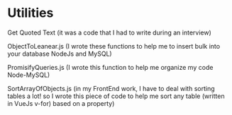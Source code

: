 # Utilities


Get Quoted Text (it was a code that I had to write during an interview)

ObjectToLeanear.js (I wrote these functions to help me to insert bulk into your database NodeJs and MySQL)

PromisifyQueries.js (I wrote this function to help me organize my code Node-MySQL)

SortArrayOfObjects.js (in my FrontEnd work, I have to deal with sorting tables a lot! so I wrote this piece of code to help me sort any table (written in VueJs v-for) based on a property)





